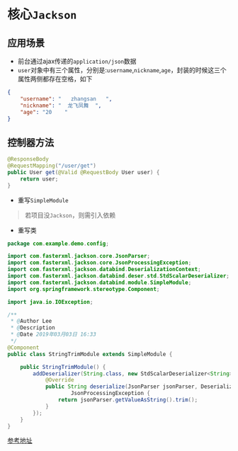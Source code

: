 # 核心`Jackson`

## 应用场景

* 前台通过ajax传递的`application/json`数据
* `user`对象中有三个属性，分别是:`username`,`nickname`,`age`，封装的时候这三个属性两侧都存在空格，如下

```json
{
	"username": "   zhangsan   ",
	"nickname": "  龙飞凤舞  ",
	"age": "20    "
}
```

## 控制器方法 

```java
@ResponseBody
@RequestMapping("/user/get")
public User get(@Valid @RequestBody User user) {
    return user;
}
```

* 重写`SimpleModule`

> 若项目没`Jackson`，则需引入依赖

* 重写类

```java
package com.example.demo.config;

import com.fasterxml.jackson.core.JsonParser;
import com.fasterxml.jackson.core.JsonProcessingException;
import com.fasterxml.jackson.databind.DeserializationContext;
import com.fasterxml.jackson.databind.deser.std.StdScalarDeserializer;
import com.fasterxml.jackson.databind.module.SimpleModule;
import org.springframework.stereotype.Component;

import java.io.IOException;

/**
 * @Author Lee
 * @Description
 * @Date 2019年03月03日 16:33
 */
@Component
public class StringTrimModule extends SimpleModule {

    public StringTrimModule() {
        addDeserializer(String.class, new StdScalarDeserializer<String>(String.class) {
            @Override
            public String deserialize(JsonParser jsonParser, DeserializationContext ctx) throws IOException,
                    JsonProcessingException {
                return jsonParser.getValueAsString().trim();
            }
        });
    }
}
```

[参考地址](https://stackoverflow.com/questions/6852213/can-jackson-be-configured-to-trim-leading-trailing-whitespace-from-all-string-pr/24077444)
